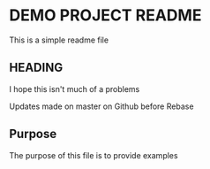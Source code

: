# DEMO PROJECT README

This is a simple readme file

## HEADING
I hope this isn't much of a problems

Updates made on master on Github before Rebase

## Purpose
The purpose of this file is to provide examples
